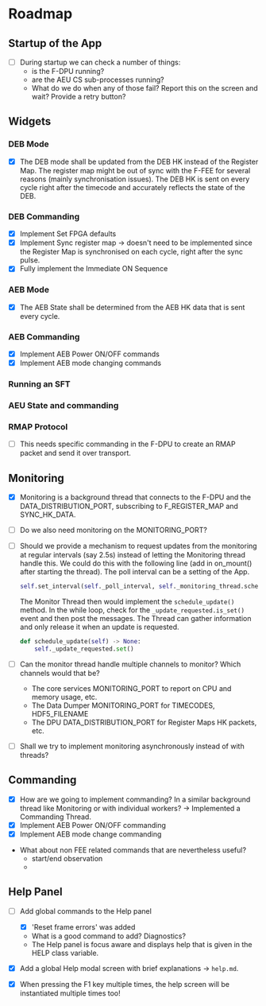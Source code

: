 # Roadmap

## Startup of the App

- [ ] During startup we can check a number of things:
	- is the F-DPU running?
	- are the AEU CS sub-processes running?
    - What do we do when any of those fail? Report this on the screen and wait? Provide a retry button?

## Widgets

### DEB Mode

- [x]  The DEB mode shall be updated from the DEB HK instead of the Register Map. The register map might be out of sync with the F-FEE for several reasons (mainly synchronisation issues). The DEB HK is sent on every cycle right after the timecode and accurately reflects the state of the DEB.

### DEB Commanding

- [x] Implement Set FPGA defaults
- [x] Implement Sync register map -> doesn't need to be implemented since the Register Map is synchronised on each cycle, right after the sync pulse.
- [x] Fully implement the Immediate ON Sequence

### AEB Mode

- [x] The AEB State shall be determined from the AEB HK data that is sent every cycle.

### AEB Commanding

- [x] Implement AEB Power ON/OFF commands
- [x] Implement AEB mode changing commands

### Running an SFT

### AEU State and commanding

### RMAP Protocol

- [ ] This needs specific commanding in the F-DPU to create an RMAP packet and send it over transport.

## Monitoring

- [x] Monitoring is a background thread that connects to the F-DPU and the DATA_DISTRIBUTION_PORT, subscribing to F_REGISTER_MAP and SYNC_HK_DATA.
- [ ] Do we also need monitoring on the MONITORING_PORT?
- [ ] Should we provide a mechanism to request updates from the monitoring at regular intervals (say 2.5s) instead of letting the Monitoring thread handle this. We could do this with the following line (add in on_mount() after starting the thread). The poll interval can be a setting of the App.
	```python
	self.set_interval(self._poll_interval, self._monitoring_thread.schedule_update)
	```
	The Monitor Thread then would implement the `schedule_update()` method. In the while loop, check for the `_update_requested.is_set()` event and then post the messages. The Thread can gather information and only release it when an update is requested.

	```python
	def schedule_update(self) -> None:
        self._update_requested.set()
    ```
 
- [ ] Can the monitor thread handle multiple channels to monitor? Which channels would that be?
  - The core services MONITORING_PORT to report on CPU and memory usage, etc.
  - The Data Dumper MONITORING_PORT for TIMECODES, HDF5_FILENAME
  - The DPU DATA_DISTRIBUTION_PORT for Register Maps HK packets, etc.

- [ ] Shall we try to implement monitoring asynchronously instead of with threads?  

## Commanding

- [x] How are we going to implement commanding? In a similar background thread like Monitoring or with individual workers? -> Implemented a Commanding Thread.
- [x] Implement AEB Power ON/OFF commanding
- [x] Implement AEB mode change commanding
- What about non FEE related commands that are nevertheless useful?
  - start/end observation
  - 


## Help Panel

- [ ] Add global commands to the Help panel
  - [x] 'Reset frame errors' was added
  - What is a good command to add? Diagnostics?
  - The Help panel is focus aware and displays help that is given in the HELP class variable.

- [x] Add a global Help modal screen with brief explanations -> `help.md`.
- [x] When pressing the F1 key multiple times, the help screen will be instantiated multiple times too!
